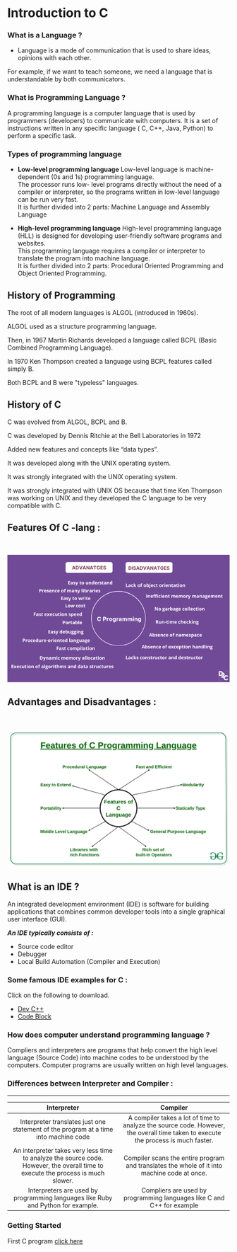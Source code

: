 
# Introduction to C

### What is a Language ?
- Language is a mode of communication that is used to share ideas, opinions with each other.

For example, if we want to teach someone, we need a language that is understandable by both communicators.

### What is Programming Language ?

A programming language is a computer language that is used by programmers (developers) to communicate with computers. It is a set of instructions written in any specific language ( C, C++, Java, Python) to perform a specific task.

### Types of programming language
- **Low-level programming language** 
Low-level language is machine-dependent (0s and 1s) programming language.\
The processor runs low- level programs directly without the need of a compiler or interpreter, so the programs written in low-level language can be run very fast.\
It is further divided into 2 parts:  Machine Language and Assembly Language

- **High-level programming language**
High-level programming language (HLL) is designed for developing user-friendly software programs and websites.\
This programming language requires a compiler or interpreter to translate the program into machine language.\
It is further divided into 2 parts: Procedural Oriented Programming and Object Oriented Programming.
 
## History of Programming 
The root of all modern languages is ALGOL (introduced in 1960s).

ALGOL used as a structure programming language.

Then, in 1967 Martin Richards developed a language called BCPL (Basic Combined Programming Language).

In 1970 Ken Thompson created a language using BCPL features called simply B.

Both BCPL and B were "typeless" languages.

## History of C
C was evolved from ALGOL, BCPL and B.

C was developed by Dennis Ritchie at the Bell Laboratories in 1972

Added new features and concepts like “data types”.

It was developed along with the UNIX operating system.

 It was strongly integrated with the UNIX operating system.

It was strongly integrated with UNIX OS because that time Ken Thompson was working on UNIX and they developed the C language to be very compatible with C. 

## Features Of C -lang :

<br/>

![](img/adv_disadv_c.png)

## Advantages and Disadvantages :
<br/><br/>
<img src="img/Features-of-C-Programming-Language.jpg"
     alt="Markdown Monster icon" width=700 />

## What is an IDE ?

An integrated development environment (IDE) is software for building applications that combines common developer tools into a single graphical user interface (GUI).

***An IDE typically consists of :***
- Source code editor
- Debugger
- Local Build Automation (Compiler and Execution)


### Some famous IDE examples for C :
Click on the following to download.
- [Dev C++](https://link-url-here.org)
- [Code Block](https://link-url-here.org)

### How does computer understand programming language ?
Compliers and interpreters are programs that help convert the high level language (Source Code) into machine codes to be understood by the computers. Computer programs are usually written on high level languages.

### Differences between Interpreter and Compiler :

---

Interpreter             |  Compiler
:-------------------------:|:-------------------------:
Interpreter translates just one statement of the program at a time into machine code |A compiler takes a lot of time to analyze the source code. However, the overall time taken to execute the process is much faster.
An interpreter takes very less time to analyze the source code. However, the overall time to execute the process is much slower.|  Compiler scans the entire program and translates the whole of it into machine code at once.
Interpreters are used by programming languages like Ruby and Python for example.|Compliers are used by programming languages like C and C++ for example

### Getting Started

First C program  [click here](hello.c)
